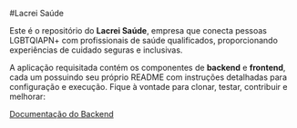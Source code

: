 #Lacrei Saúde

Este é o repositório do **Lacrei Saúde**, empresa que conecta pessoas LGBTQIAPN+ com profissionais de saúde qualificados, proporcionando experiências de cuidado seguras e inclusivas. 

A aplicação requisitada contém os componentes de **backend** e **frontend**, cada um possuindo seu próprio README com instruções detalhadas para configuração e execução. Fique à vontade para clonar, testar, contribuir e melhorar:

[Documentação do Backend](./backend/README.md)



